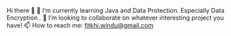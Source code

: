 Hi there 👋
🌱 I’m currently learning Java and Data Protection. Especially Data Encryption .
👯 I’m looking to collaborate on whatever interesting project you have!
📫 How to reach me: fitkhi.windu@gmail.com

